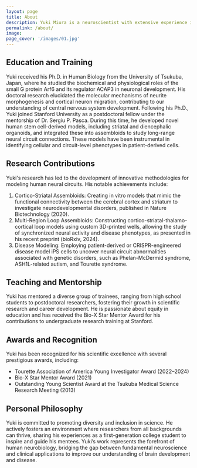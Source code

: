 ```yaml
---
layout: page
title: About
description: Yuki Miura is a neuroscientist with extensive experience in human neural circuit development, stem cell biology, and the modeling of neuropsychiatric disorders. His scientific journey began with a deep curiosity about the molecular mechanisms of brain assembly, leading him to pioneer cutting-edge methodologies using stem cell-based brain organoids and assembloids. Over the years, he has honed his expertise to decode the complexities of neural connectivity and its implications for neuropsychiatric disorders, such as autism spectrum disorders, schizophrenia, and Tourette syndrome.
permalink: /about/
image:
page_cover: '/images/01.jpg'
---
```


## Education and Training

Yuki received his Ph.D. in Human Biology from the University of Tsukuba, Japan, where he studied the biochemical and physiological roles of the small G protein Arf6 and its regulator ACAP3 in neuronal development. His doctoral research elucidated the molecular mechanisms of neurite morphogenesis and cortical neuron migration, contributing to our understanding of central nervous system development.
Following his Ph.D., Yuki joined Stanford University as a postdoctoral fellow under the mentorship of Dr. Sergiu P. Pașca. During this time, he developed novel human stem cell-derived models, including striatal and diencephalic organoids, and integrated these into assembloids to study long-range neural circuit connections. These models have been instrumental in identifying cellular and circuit-level phenotypes in patient-derived cells.

## Research Contributions

Yuki's research has led to the development of innovative methodologies for modeling human neural circuits. His notable achievements include:
1. Cortico-Striatal Assembloids: Creating in vitro models that mimic the functional connectivity between the cerebral cortex and striatum to investigate neurodevelopmental disorders, published in Nature Biotechnology (2020).
2. Multi-Region Loop Assembloids: Constructing cortico-striatal-thalamo-cortical loop models using custom 3D-printed wells, allowing the study of synchronized neural activity and disease phenotypes, as presented in his recent preprint (bioRxiv, 2024).
3. Disease Modeling: Employing patient-derived or CRISPR-engineered disease model iPS cells to uncover neural circuit abnormalities associated with genetic disorders, such as Phelan-McDermid syndrome, ASH1L-related autism, and Tourette syndrome.

## Teaching and Mentorship

Yuki has mentored a diverse group of trainees, ranging from high school students to postdoctoral researchers, fostering their growth in scientific research and career development. He is passionate about equity in education and has received the Bio-X Star Mentor Award for his contributions to undergraduate research training at Stanford.

## Awards and Recognition

Yuki has been recognized for his scientific excellence with several prestigious awards, including:
- Tourette Association of America Young Investigator Award (2022–2024)
- Bio-X Star Mentor Award (2021)
- Outstanding Young Scientist Award at the Tsukuba Medical Science Research Meeting (2013)

## Personal Philosophy

Yuki is committed to promoting diversity and inclusion in science. He actively fosters an environment where researchers from all backgrounds can thrive, sharing his experiences as a first-generation college student to inspire and guide his mentees.
Yuki’s work represents the forefront of human neurobiology, bridging the gap between fundamental neuroscience and clinical applications to improve our understanding of brain development and disease.


